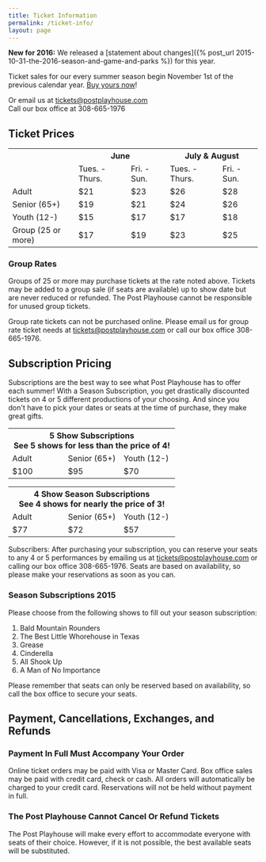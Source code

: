 ```yaml
---
title: Ticket Information
permalink: /ticket-info/
layout: page
---
```

__New for 2016:__ We released a [statement about changes]({% post_url 2015-10-31-the-2016-season-and-game-and-parks %}) for this year.

Ticket sales for our every summer season begin November 1st of the previous calendar year. [Buy yours now](http://postplayhousetickets.com)!

Or email us at [tickets@postplayhouse.com](mailto:tickets@postplayhouse.com)  
Call our box office at 308-665-1976


## Ticket Prices

<table id="ticket-prices" class="tickets" border="0" width="100%" cellspacing="0" cellpadding="0">
  <tbody>
    <tr>
      <th colspan="1" scope="col"></th>
      <th colspan="2" scope="col">June</th>
      <th colspan="2" scope="col">July &amp; August</th>
    </tr>
    <tr>
      <td class="solid_under"></td>
      <td class="solid_under centered">Tues. - Thurs.</td>
      <td class="solid_under centered">Fri. - Sun.</td>
      <td class="solid_under centered">Tues. - Thurs.</td>
      <td class="solid_under centered">Fri. - Sun.</td>
    </tr>
    <tr class="dotted_under">
      <td>Adult</td>
      <td class="centered">$21</td>
      <td class="centered">$23</td>
      <td class="centered">$26</td>
      <td class="centered">$28</td>
    </tr>
    <tr class="dotted_under">
      <td>Senior <span class="info"> (65+)</span></td>
      <td class="centered">$19</td>
      <td class="centered">$21</td>
      <td class="centered">$24</td>
      <td class="centered">$26</td>
    </tr>
    <tr class="dotted_under">
      <td>Youth <span class="info"> (12-)</span></td>
      <td class="centered">$15</td>
      <td class="centered">$17</td>
      <td class="centered">$17</td>
      <td class="centered">$18</td>
    </tr>
    <tr>
      <td>Group <span class="info"> (25 or more)</span></td>
      <td class="centered">$17</td>
      <td class="centered">$19</td>
      <td class="centered">$23</td>
      <td class="centered">$25</td>
    </tr>
  </tbody>
</table>

### Group Rates

Groups of 25 or more may purchase tickets at the rate noted above. Tickets may be added to a group sale (if seats are available) up to show date but are never reduced or refunded. The Post Playhouse cannot be responsible for unused group tickets. 

Group rate tickets can not be purchased online. Please email us for group rate ticket needs at <a href="mailto:tickets@postplayhouse.com">tickets@postplayhouse.com</a> or call our box office 308-665-1976.


## Subscription Pricing

Subscriptions are the best way to see what Post Playhouse has to offer each summer! With a Season Subscription, you get drastically discounted tickets on 4 or 5 different productions of your choosing. And since you don't have to pick your dates or seats at the time of purchase, they make great gifts.

<div class="subscription-pricing">
  <table id="subscription-prices" class="tickets" border="0" width="100%" cellspacing="0" cellpadding="0">
    <tbody>
      <tr>
        <th colspan="3" scope="col">5 Show Subscriptions
          <div class="info">See 5 shows for less than the price of 4!</div>
        </th>
      </tr>
      <tr>
        <td width="33.333%" class="centered">Adult</td>
        <td width="33.333%" class="centered">Senior&nbsp;<span class="info">(65+)</span></td>
        <td width="33.333%" class="centered">Youth&nbsp;<span class="info">(12-)</span></td>
      </tr>
      <tr>
        <td class="centered">$100</td>
        <td class="centered">$95</td>
        <td class="centered">$70</td>
      </tr>
    </tbody>
  </table>

  <table id="subscription-prices" class="tickets" border="0" width="100%" cellspacing="0" cellpadding="0">
    <tbody>
      <tr>
        <th colspan="3" scope="col">4 Show Season Subscriptions
          <div class="info">See 4 shows for nearly the price of 3!</div>
        </th>
      </tr>
      <tr>
        <td width="33.333%" class="centered">Adult</td>
        <td width="33.333%" class="centered">Senior <span class="info">(65+)</span></td>
        <td width="33.333%" class="centered">Youth <span class="info">(12-)</span></td>
      </tr>
      <tr>
        <td class="centered">$77</td>
        <td class="centered">$72</td>
        <td class="centered">$57</td>
      </tr>
    </tbody>
  </table>
</div>
<div class="subscriber-alert">
  Subscribers: After purchasing your subscription, you can reserve your seats to any 4 or 5 performances by emailing us at <a href="mailto:tickets@postplayhouse.com">tickets@postplayhouse.com</a> or calling our box office 308-665-1976. Seats are based on availability, so please make your reservations as soon as you can.
</div>

### Season Subscriptions 2015

Please choose from the following shows to fill out your season subscription:

1. Bald Mountain Rounders
2. The Best Little Whorehouse in Texas
3. Grease
4. Cinderella
5. All Shook Up
6. A Man of No Importance


Please remember that seats can only be reserved based on availability, so call the box office to secure your seats.

## Payment, Cancellations, Exchanges, and Refunds

### Payment In Full Must Accompany Your Order

Online ticket orders may be paid with Visa or Master Card. Box office sales may be paid with credit card, check or cash. All orders will automatically be charged to your credit card. Reservations will not be held without payment in full.

### The Post Playhouse Cannot Cancel Or Refund Tickets

The Post Playhouse will make every effort to accommodate everyone with seats of their choice. However, if it is not possible, the best available seats will be substituted.

